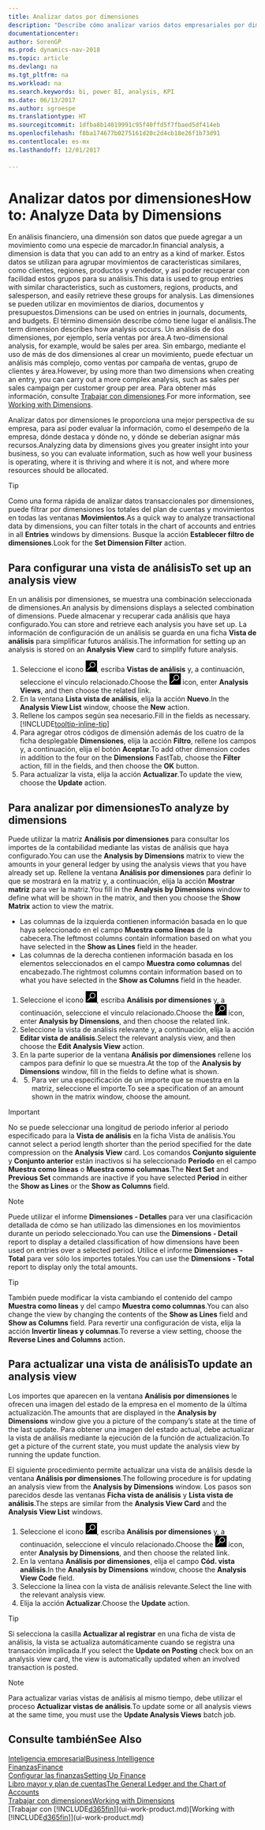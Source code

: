 ```yaml
---
title: Analizar datos por dimensiones
description: "Describe cómo analizar varios datos empresariales por dimensiones."
documentationcenter: 
author: SorenGP
ms.prod: dynamics-nav-2018
ms.topic: article
ms.devlang: na
ms.tgt_pltfrm: na
ms.workload: na
ms.search.keywords: bi, power BI, analysis, KPI
ms.date: 06/13/2017
ms.author: sgroespe
ms.translationtype: HT
ms.sourcegitcommit: 1dfba8b14019991c95f40ffd5f7fbaed5df414eb
ms.openlocfilehash: f8ba174677b0275161d20c2d4cb18e26f1b73d91
ms.contentlocale: es-mx
ms.lasthandoff: 12/01/2017

---
```

#  <a name="how-to-analyze-data-by-dimensions"></a><span data-ttu-id="ce93c-103">Analizar datos por dimensiones</span><span class="sxs-lookup"><span data-stu-id="ce93c-103">How to: Analyze Data by Dimensions</span></span>
<span data-ttu-id="ce93c-104">En análisis financiero, una dimensión son datos que puede agregar a un movimiento como una especie de marcador.</span><span class="sxs-lookup"><span data-stu-id="ce93c-104">In financial analysis, a dimension is data that you can add to an entry as a kind of marker.</span></span> <span data-ttu-id="ce93c-105">Estos datos se utilizan para agrupar movimientos de características similares, como clientes, regiones, productos y vendedor, y así poder recuperar con facilidad estos grupos para su análisis.</span><span class="sxs-lookup"><span data-stu-id="ce93c-105">This data is used to group entries with similar characteristics, such as customers, regions, products, and salesperson, and easily retrieve these groups for analysis.</span></span> <span data-ttu-id="ce93c-106">Las dimensiones se pueden utilizar en movimientos de diarios, documentos y presupuestos.</span><span class="sxs-lookup"><span data-stu-id="ce93c-106">Dimensions can be used on entries in journals, documents, and budgets.</span></span> <span data-ttu-id="ce93c-107">El término dimensión describe cómo tiene lugar el análisis.</span><span class="sxs-lookup"><span data-stu-id="ce93c-107">The term dimension describes how analysis occurs.</span></span> <span data-ttu-id="ce93c-108">Un análisis de dos dimensiones, por ejemplo, sería ventas por área.</span><span class="sxs-lookup"><span data-stu-id="ce93c-108">A two-dimensional analysis, for example, would be sales per area.</span></span> <span data-ttu-id="ce93c-109">Sin embargo, mediante el uso de más de dos dimensiones al crear un movimiento, puede efectuar un análisis más complejo, como ventas por campaña de ventas, grupo de clientes y área.</span><span class="sxs-lookup"><span data-stu-id="ce93c-109">However, by using more than two dimensions when creating an entry, you can carry out a more complex analysis, such as sales per sales campaign per customer group per area.</span></span> <span data-ttu-id="ce93c-110">Para obtener más información, consulte [Trabajar con dimensiones](finance-dimensions.md).</span><span class="sxs-lookup"><span data-stu-id="ce93c-110">For more information, see [Working with Dimensions](finance-dimensions.md).</span></span>

<span data-ttu-id="ce93c-111">Analizar datos por dimensiones le proporciona una mejor perspectiva de su empresa, para así poder evaluar la información, como el desempeño de la empresa, dónde destaca y dónde no, y dónde se deberían asignar más recursos.</span><span class="sxs-lookup"><span data-stu-id="ce93c-111">Analyzing data by dimensions gives you greater insight into your business, so you can evaluate information, such as how well your business is operating, where it is thriving and where it is not, and where more resources should be allocated.</span></span>

> [!TIP]
> <span data-ttu-id="ce93c-112">Como una forma rápida de analizar datos transaccionales por dimensiones, puede filtrar por dimensiones los totales del plan de cuentas y movimientos en todas las ventanas **Movimientos**.</span><span class="sxs-lookup"><span data-stu-id="ce93c-112">As a quick way to analyze transactional data by dimensions, you can filter totals in the chart of accounts and entries in all **Entries** windows by dimensions.</span></span> <span data-ttu-id="ce93c-113">Busque la acción **Establecer filtro de dimensiones**.</span><span class="sxs-lookup"><span data-stu-id="ce93c-113">Look for the **Set Dimension Filter** action.</span></span>

## <a name="to-set-up-an-analysis-view"></a><span data-ttu-id="ce93c-114">Para configurar una vista de análisis</span><span class="sxs-lookup"><span data-stu-id="ce93c-114">To set up an analysis view</span></span>  
<span data-ttu-id="ce93c-115">En un análisis por dimensiones, se muestra una combinación seleccionada de dimensiones.</span><span class="sxs-lookup"><span data-stu-id="ce93c-115">An analysis by dimensions displays a selected combination of dimensions.</span></span> <span data-ttu-id="ce93c-116">Puede almacenar y recuperar cada análisis que haya configurado.</span><span class="sxs-lookup"><span data-stu-id="ce93c-116">You can store and retrieve each analysis you have set up.</span></span> <span data-ttu-id="ce93c-117">La información de configuración de un análisis se guarda en una ficha **Vista de análisis** para simplificar futuros análisis.</span><span class="sxs-lookup"><span data-stu-id="ce93c-117">The information for setting up an analysis is stored on an **Analysis View** card to simplify future analysis.</span></span>  

1. <span data-ttu-id="ce93c-118">Seleccione el icono ![Buscar página o informe](media/ui-search/search_small.png "icono Buscar página o informe"), escriba **Vistas de análisis** y, a continuación, seleccione el vínculo relacionado.</span><span class="sxs-lookup"><span data-stu-id="ce93c-118">Choose the ![Search for Page or Report](media/ui-search/search_small.png "Search for Page or Report icon") icon, enter **Analysis Views**, and then choose the related link.</span></span>  
2. <span data-ttu-id="ce93c-119">En la ventana **Lista vista de análisis**, elija la acción **Nuevo**.</span><span class="sxs-lookup"><span data-stu-id="ce93c-119">In the **Analysis View List** window, choose the **New** action.</span></span>
3. <span data-ttu-id="ce93c-120">Rellene los campos según sea necesario.</span><span class="sxs-lookup"><span data-stu-id="ce93c-120">Fill in the fields as necessary.</span></span> [!INCLUDE[tooltip-inline-tip](includes/tooltip-inline-tip_md.md)]
4. <span data-ttu-id="ce93c-121">Para agregar otros códigos de dimensión además de los cuatro de la ficha desplegable **Dimensiones**, elija la acción **Filtro**, rellene los campos y, a continuación, elija el botón **Aceptar**.</span><span class="sxs-lookup"><span data-stu-id="ce93c-121">To add other dimension codes in addition to the four on the **Dimensions** FastTab, choose the **Filter** action, fill in the fields, and then choose the **OK** button.</span></span>  
5. <span data-ttu-id="ce93c-122">Para actualizar la vista, elija la acción **Actualizar**.</span><span class="sxs-lookup"><span data-stu-id="ce93c-122">To update the view, choose the **Update** action.</span></span>

## <a name="to-analyze-by-dimensions"></a><span data-ttu-id="ce93c-123">Para analizar por dimensiones</span><span class="sxs-lookup"><span data-stu-id="ce93c-123">To analyze by dimensions</span></span>
<span data-ttu-id="ce93c-124">Puede utilizar la matriz **Análisis por dimensiones** para consultar los importes de la contabilidad mediante las vistas de análisis que haya configurado.</span><span class="sxs-lookup"><span data-stu-id="ce93c-124">You can use the **Analysis by Dimensions** matrix to view the amounts in your general ledger by using the analysis views that you have already set up.</span></span> <span data-ttu-id="ce93c-125">Rellene la ventana **Análisis por dimensiones** para definir lo que se mostrará en la matriz y, a continuación, elija la acción **Mostrar matriz** para ver la matriz.</span><span class="sxs-lookup"><span data-stu-id="ce93c-125">You fill in the **Analysis by Dimensions** window to define what will be shown in the matrix, and then you choose the **Show Matrix** action to view the matrix.</span></span>  

- <span data-ttu-id="ce93c-126">Las columnas de la izquierda contienen información basada en lo que haya seleccionado en el campo **Muestra como líneas** de la cabecera.</span><span class="sxs-lookup"><span data-stu-id="ce93c-126">The leftmost columns contain information based on what you have selected in the **Show as Lines** field in the header.</span></span>  
- <span data-ttu-id="ce93c-127">Las columnas de la derecha contienen información basada en los elementos seleccionados en el campo **Muestra como columnas** del encabezado.</span><span class="sxs-lookup"><span data-stu-id="ce93c-127">The rightmost columns contain information based on to what you have selected in the **Show as Columns** field in the header.</span></span>  

1. <span data-ttu-id="ce93c-128">Seleccione el icono ![Buscar página o informe](media/ui-search/search_small.png "icono Buscar página o informe"), escriba **Análisis por dimensiones** y, a continuación, seleccione el vínculo relacionado.</span><span class="sxs-lookup"><span data-stu-id="ce93c-128">Choose the ![Search for Page or Report](media/ui-search/search_small.png "Search for Page or Report icon") icon, enter **Analysis by Dimensions**, and then choose the related link.</span></span>  
2. <span data-ttu-id="ce93c-129">Seleccione la vista de análisis relevante y, a continuación, elija la acción **Editar vista de análisis**.</span><span class="sxs-lookup"><span data-stu-id="ce93c-129">Select the relevant analysis view,  and then choose the **Edit Analysis View** action.</span></span>
3. <span data-ttu-id="ce93c-130">En la parte superior de la ventana **Análisis por dimensiones** rellene los campos para definir lo que se muestra.</span><span class="sxs-lookup"><span data-stu-id="ce93c-130">At the top of the **Analysis by Dimensions** window, fill in the fields to define what is shown.</span></span>
4. 5. <span data-ttu-id="ce93c-131">Para ver una especificación de un importe que se muestra en la matriz, seleccione el importe.</span><span class="sxs-lookup"><span data-stu-id="ce93c-131">To see a specification of an amount shown in the matrix window, choose the amount.</span></span>  

> [!IMPORTANT]  
>   <span data-ttu-id="ce93c-132">No se puede seleccionar una longitud de periodo inferior al periodo especificado para la **Vista de análisis** en la ficha Vista de análisis.</span><span class="sxs-lookup"><span data-stu-id="ce93c-132">You cannot select a period length shorter than the period specified for the date compression on the **Analysis View** card.</span></span> <span data-ttu-id="ce93c-133">Los comandos **Conjunto siguiente** y **Conjunto anterior** están inactivos si ha seleccionado **Periodo** en el campo **Muestra como líneas** o **Muestra como columnas**.</span><span class="sxs-lookup"><span data-stu-id="ce93c-133">The **Next Set** and **Previous Set** commands are inactive if you have selected **Period** in either the **Show as Lines** or the **Show as Columns** field.</span></span>  

> [!NOTE]  
>   <span data-ttu-id="ce93c-134">Puede utilizar el informe **Dimensiones - Detalles** para ver una clasificación detallada de cómo se han utilizado las dimensiones en los movimientos durante un periodo seleccionado.</span><span class="sxs-lookup"><span data-stu-id="ce93c-134">You can use the **Dimensions - Detail** report to display a detailed classification of how dimensions have been used on entries over a selected period.</span></span> <span data-ttu-id="ce93c-135">Utilice el informe **Dimensiones - Total** para ver sólo los importes totales.</span><span class="sxs-lookup"><span data-stu-id="ce93c-135">You can use the **Dimensions - Total** report to display only the total amounts.</span></span>  

> [!TIP]  
>   <span data-ttu-id="ce93c-136">También puede modificar la vista cambiando el contenido del campo **Muestra como líneas** y del campo **Muestra como columnas**.</span><span class="sxs-lookup"><span data-stu-id="ce93c-136">You can also change the view by changing the contents of the **Show as Lines** field and **Show as Columns** field.</span></span> <span data-ttu-id="ce93c-137">Para revertir una configuración de vista, elija la acción **Invertir líneas y columnas**.</span><span class="sxs-lookup"><span data-stu-id="ce93c-137">To reverse a view setting, choose the **Reverse Lines and Columns** action.</span></span>

## <a name="to-update-an-analysis-view"></a><span data-ttu-id="ce93c-138">Para actualizar una vista de análisis</span><span class="sxs-lookup"><span data-stu-id="ce93c-138">To update an analysis view</span></span>  
<span data-ttu-id="ce93c-139">Los importes que aparecen en la ventana **Análisis por dimensiones** le ofrecen una imagen del estado de la empresa en el momento de la última actualización.</span><span class="sxs-lookup"><span data-stu-id="ce93c-139">The amounts that are displayed in the **Analysis by Dimensions** window give you a picture of the company’s state at the time of the last update.</span></span> <span data-ttu-id="ce93c-140">Para obtener una imagen del estado actual, debe actualizar la vista de análisis mediante la ejecución de la función de actualización.</span><span class="sxs-lookup"><span data-stu-id="ce93c-140">To get a picture of the current state, you must update the analysis view by running the update function.</span></span>

<span data-ttu-id="ce93c-141">El siguiente procedimiento permite actualizar una vista de análisis desde la ventana **Análisis por dimensiones**.</span><span class="sxs-lookup"><span data-stu-id="ce93c-141">The following procedure is for updating an analysis view from the **Analysis by Dimensions** window.</span></span> <span data-ttu-id="ce93c-142">Los pasos son parecidos desde las ventanas **Ficha vista de análisis** y **Lista vista de análisis**.</span><span class="sxs-lookup"><span data-stu-id="ce93c-142">The steps are similar from the **Analysis View Card** and the **Analysis View List** windows.</span></span>  

1. <span data-ttu-id="ce93c-143">Seleccione el icono ![Buscar página o informe](media/ui-search/search_small.png "icono Buscar página o informe"), escriba **Análisis por dimensiones** y, a continuación, seleccione el vínculo relacionado.</span><span class="sxs-lookup"><span data-stu-id="ce93c-143">Choose the ![Search for Page or Report](media/ui-search/search_small.png "Search for Page or Report icon") icon, enter **Analysis by Dimensions**, and then choose the related link.</span></span>  
2. <span data-ttu-id="ce93c-144">En la ventana **Análisis por dimensiones**, elija el campo **Cód. vista análisis**.</span><span class="sxs-lookup"><span data-stu-id="ce93c-144">In the **Analysis by Dimensions** window, choose the **Analysis View Code** field.</span></span>  
3. <span data-ttu-id="ce93c-145">Seleccione la línea con la vista de análisis relevante.</span><span class="sxs-lookup"><span data-stu-id="ce93c-145">Select the line with the relevant analysis view.</span></span>  
4. <span data-ttu-id="ce93c-146">Elija la acción **Actualizar**.</span><span class="sxs-lookup"><span data-stu-id="ce93c-146">Choose the **Update** action.</span></span>  

> [!TIP]  
>   <span data-ttu-id="ce93c-147">Si selecciona la casilla **Actualizar al registrar** en una ficha de vista de análisis, la vista se actualiza automáticamente cuando se registra una transacción implicada.</span><span class="sxs-lookup"><span data-stu-id="ce93c-147">If you select the **Update on Posting** check box on an analysis view card, the view is automatically updated when an involved transaction is posted.</span></span>

> [!NOTE]  
>   <span data-ttu-id="ce93c-148">Para actualizar varias vistas de análisis al mismo tiempo, debe utilizar el proceso **Actualizar vistas de análisis**.</span><span class="sxs-lookup"><span data-stu-id="ce93c-148">To update some or all analysis views at the same time, you must use the **Update Analysis Views** batch job.</span></span>  

## <a name="see-also"></a><span data-ttu-id="ce93c-149">Consulte también</span><span class="sxs-lookup"><span data-stu-id="ce93c-149">See Also</span></span>
[<span data-ttu-id="ce93c-150">Inteligencia empresarial</span><span class="sxs-lookup"><span data-stu-id="ce93c-150">Business Intelligence</span></span>](bi.md)  
[<span data-ttu-id="ce93c-151">Finanzas</span><span class="sxs-lookup"><span data-stu-id="ce93c-151">Finance</span></span>](finance.md)  
[<span data-ttu-id="ce93c-152">Configurar las finanzas</span><span class="sxs-lookup"><span data-stu-id="ce93c-152">Setting Up Finance</span></span>](finance-setup-finance.md)  
[<span data-ttu-id="ce93c-153">Libro mayor y plan de cuentas</span><span class="sxs-lookup"><span data-stu-id="ce93c-153">The General Ledger and the Chart of Accounts</span></span>](finance-general-ledger.md)  
[<span data-ttu-id="ce93c-154">Trabajar con dimensiones</span><span class="sxs-lookup"><span data-stu-id="ce93c-154">Working with Dimensions</span></span>](finance-dimensions.md)  
<span data-ttu-id="ce93c-155">[Trabajar con [!INCLUDE[d365fin](includes/d365fin_md.md)]](ui-work-product.md)</span><span class="sxs-lookup"><span data-stu-id="ce93c-155">[Working with [!INCLUDE[d365fin](includes/d365fin_md.md)]](ui-work-product.md)</span></span>  

